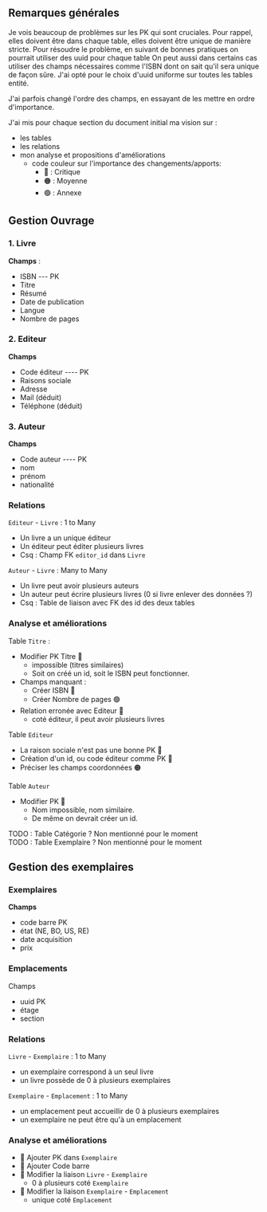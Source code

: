 ## Remarques générales

Je vois beaucoup de problèmes sur les PK qui sont cruciales.
Pour rappel, elles doivent être dans chaque table, elles doivent être unique de manière stricte.
Pour résoudre le problème, en suivant de bonnes pratiques on pourrait utiliser des uuid pour chaque table
On peut aussi dans certains cas utiliser des champs nécessaires comme l'ISBN dont on sait qu'il sera unique de façon sûre.
J'ai opté pour le choix d'uuid uniforme sur toutes les tables entité.

J'ai parfois changé l'ordre des champs, en essayant de les mettre en ordre d'importance.

J'ai mis pour chaque section du document initial ma vision sur :
- les tables
- les relations
- mon analyse et propositions d'améliorations
  - code couleur sur l'importance des changements/apports: 
    - 🔴 : Critique
    - 🟠 : Moyenne
    - 🟢 : Annexe


## Gestion Ouvrage

### 1. Livre

**Champs** :

- ISBN --- PK
- Titre
- Résumé
- Date de publication
- Langue
- Nombre de pages

### 2. Editeur

**Champs**

- Code éditeur ---- PK
- Raisons sociale
- Adresse
- Mail (déduit)
- Téléphone (déduit)


### 3. Auteur

**Champs**
- Code auteur ---- PK
- nom
- prénom
- nationalité


### Relations

`Editeur` - `Livre` : 1 to Many
- Un livre a un unique éditeur 
- Un éditeur peut éditer plusieurs livres
- Csq : Champ FK `editor_id` dans `Livre`

`Auteur` - `Livre` : Many to Many
- Un livre peut avoir plusieurs auteurs 
- Un auteur peut écrire plusieurs livres (0 si livre enlever des données ?)
- Csq : Table de liaison avec FK des id des deux tables

### Analyse et améliorations

Table `Titre` :
- Modifier PK Titre 🔴
  - impossible (titres similaires)
  - Soit on créé un id, soit le ISBN peut fonctionner. 
- Champs manquant :
  - Créer ISBN                 🔴
  - Créer Nombre de pages      🟢
- Relation erronée avec Editeur 🔴
  - coté éditeur, il peut avoir plusieurs livres

Table `Editeur`

- La raison sociale n'est pas une bonne PK    🔴
- Création d'un id, ou code éditeur comme PK  🔴
- Préciser les champs coordonnées             🟠

Table `Auteur`

- Modifier PK                                  🔴
  - Nom impossible, nom similaire.
  - De même on devrait créer un id.


TODO : Table Catégorie ? Non mentionné pour le moment  
TODO : Table Exemplaire ? Non mentionné pour le moment  

## Gestion des exemplaires

### Exemplaires

**Champs**
- code barre PK
- état (NE, BO, US, RE)
- date acquisition
- prix

### Emplacements

Champs
 - uuid PK
 - étage
 - section

### Relations
`Livre` - `Exemplaire` : 1 to Many
 - un exemplaire correspond à un seul livre
 - un livre possède de 0 à plusieurs exemplaires

`Exemplaire` - `Emplacement` : 1 to Many
 - un emplacement peut accueillir de 0 à plusieurs exemplaires
 - un exemplaire ne peut être qu'à un emplacement

### Analyse et améliorations

- 🔴 Ajouter PK dans `Exemplaire`
- 🔴 Ajouter Code barre
- 🔴 Modifier la liaison `Livre` - `Exemplaire`
  - 0 à plusieurs coté `Exemplaire`
- 🔴 Modifier la liaison `Exemplaire` - `Emplacement`
  - unique coté `Emplacement`



